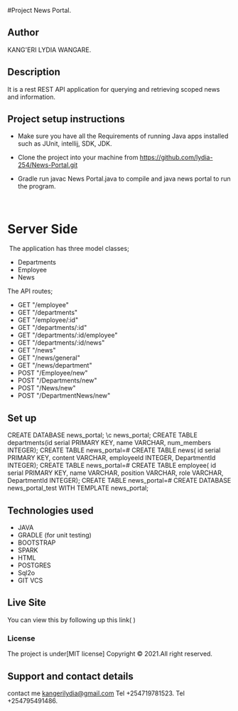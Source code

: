 #Project
News Portal.

## Author
KANG'ERI LYDIA WANGARE.

## Description
It is a rest REST API application for querying and retrieving scoped news and information.


## Project setup instructions
* Make sure you have all the Requirements of running Java apps installed such as JUnit, intellij, SDK, JDK.

* Clone the project into your machine from https://github.com/lydia-254/News-Portal.git

* Gradle run javac News Portal.java to compile and java news portal to run the program.

​
# Server Side
​
The application has three model classes;
​
- Departments
- Employee
- News

The API routes;
​
- GET "/employee"
- GET "/departments"
- GET "/employee/:id"
- GET "/departments/:id"
- GET "/departments/:id/employee"
- GET "/departments/:id/news"
- GET "/news"
- GET "/news/general"
- GET "/news/department"
​
- POST "/Employee/new"
- POST "/Departments/new"
- POST "/News/new"
- POST "/DepartmentNews/new"
​
## Set up
CREATE DATABASE news_portal;
\c news_portal;
CREATE TABLE departments(id serial PRIMARY KEY, name VARCHAR, num_members INTEGER);
CREATE TABLE
news_portal=# CREATE TABLE news( id serial PRIMARY KEY, content VARCHAR, employeeId INTEGER, DepartmentId INTEGER);
CREATE TABLE
news_portal=# CREATE TABLE employee(  id serial PRIMARY KEY, name VARCHAR, position VARCHAR, role VARCHAR, DepartmentId INTEGER);
CREATE TABLE
news_portal=# CREATE DATABASE news_portal_test WITH TEMPLATE news_portal;


## Technologies used
* JAVA
* GRADLE (for unit testing)
* BOOTSTRAP
* SPARK
* HTML
* POSTGRES
* Sql2o
* GIT VCS

## Live Site

You can view this by following up this link( )

### License

The project is under[MIT license]
Copyright &copy; 2021.All right reserved.

## Support and contact details

contact me kangerilydia@gmail.com
Tel +254719781523.
Tel +254795491486.
